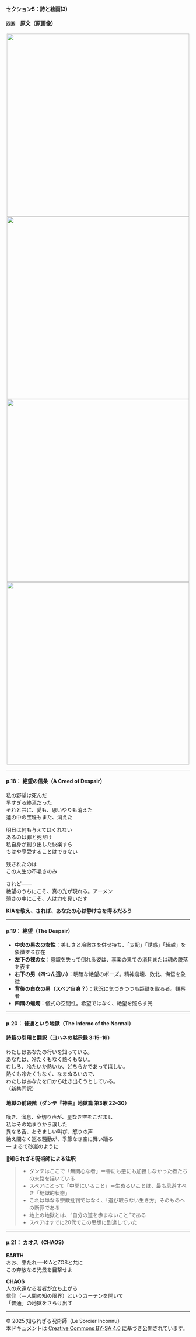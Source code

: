 #### セクション5：詩と絵画(3)

#### 🇬🇧　原文（原画像）

<div align="center">
 <img src="if18.png" width="500"><br>
 <img src="if19.png" width="500"><br>
 <img src="if20.png" width="500"><br>
 <img src="if21.png" width="500"><br>
</div>

---

#### p.18： 絶望の信条（A Creed of Despair）

私の野望は死んだ  
早すぎる終焉だった  
それと共に、愛も、思いやりも消えた  
蓮の中の宝珠もまた、消えた  

明日は何も与えてはくれない  
あるのは罪と死だけ  
私自身が創り出した快楽すら  
もはや享受することはできない  

残されたのは  
この人生の不毛さのみ  

されど――  
絶望のうちにこそ、真の光が現れる。アーメン  
弱さの中にこそ、人は力を見いだす  

**KIAを敬え、されば、あなたの心は静けさを得るだろう**  

---

#### p.19： 絶望（The Despair）

- **中央の黒衣の女性**：美しさと冷徹さを併せ持ち、「支配」「誘惑」「超越」を象徴する存在
- **左下の裸の女**：意識を失って倒れる姿は、享楽の果ての消耗または魂の脱落を表す
- **右下の男（四つん這い）**：明確な絶望のポーズ。精神崩壊、敗北、悔悟を象徴
- **背後の白衣の男（スペア自身？）**：状況に気づきつつも距離を取る者。観察者
- **四隅の蝋燭**：儀式の空間性。希望ではなく、絶望を照らす光

---

#### p.20： 普通という地獄（The Inferno of the Normal）


#### 詩篇の引用と翻訳（ヨハネの黙示録 3:15–16）

わたしはあなたの行いを知っている。  
あなたは、冷たくもなく熱くもない。  
むしろ、冷たいか熱いか、どちらかであってほしい。  
熱くも冷たくもなく、なまぬるいので、  
わたしはあなたを口から吐き出そうとしている。  
（新共同訳）  

#### 地獄の前段階（ダンテ『神曲』地獄篇 第3歌 22–30）

嘆き、溜息、金切り声が、星なき空をこだまし  
私はその始まりから涙した  
異なる舌、おぞましい叫び、怒りの声  
絶え間なく巡る騒動が、季節なき空に舞い踊る  
― まるで砂嵐のように

**🐌知られざる呪術師による注釈**
>- ダンテはここで「無関心な者」＝善にも悪にも加担しなかった者たちの末路を描いている
>- スペアにとって「中間にいること」＝生ぬるいことは、最も忌避すべき「地獄的状態」  
>- これは単なる宗教批判ではなく、「選び取らない生き方」そのものへの断罪である
>- 地上の地獄とは、“自分の道を歩まないこと”である  
>- スペアはすでに20代でこの思想に到達していた  

---

#### p.21： カオス（CHAOS）

**EARTH**  
おお、来たれ──KIAとZOSと共に  
この奔放なる光景を目撃せよ  

**CHAOS**  
人の永遠なる若者が立ち上がる  
信仰（＝人間の知の限界）というカーテンを開いて  
「普通」の地獄をさらけ出す

---

© 2025 知られざる呪術師（Le Sorcier Inconnu）  
本ドキュメントは [Creative Commons BY-SA 4.0](https://creativecommons.org/licenses/by-sa/4.0/deed.ja) に基づき公開されています。
